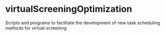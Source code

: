# virtualScreeningOptimization
Scripts and programs to facilitate the development of new task scheduling methods for virtual screening
